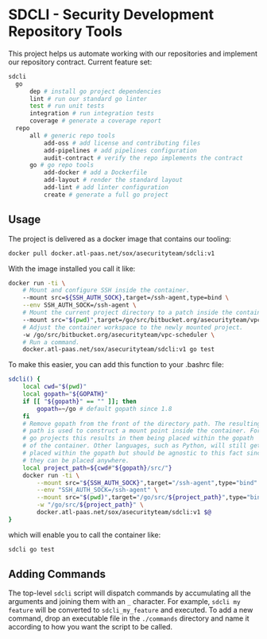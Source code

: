 # SDCLI - Security Development Repository Tools

This project helps us automate working with our repositories and implement
our repository contract. Current feature set:

```bash
sdcli
  go
      dep # install go project dependencies
      lint # run our standard go linter
      test # run unit tests
      integration # run integration tests
      coverage # generate a coverage report
  repo
      all # generic repo tools
          add-oss # add license and contributing files
          add-pipelines # add pipelines configuration
          audit-contract # verify the repo implements the contract
      go # go repo tools
          add-docker # add a Dockerfile
          add-layout # render the standard layout
          add-lint # add linter configuration
          create # generate a full go project
```

## Usage

The project is delivered as a docker image that contains our tooling:

```bash
docker pull docker.atl-paas.net/sox/asecurityteam/sdcli:v1
```

With the image installed you call it like:

```bash
docker run -ti \
    # Mount and configure SSH inside the container.
    --mount src=${SSH_AUTH_SOCK},target=/ssh-agent,type=bind \
    --env SSH_AUTH_SOCK=/ssh-agent \
    # Mount the current project directory to a patch inside the container.
    --mount src="$(pwd)",target=/go/src/bitbucket.org/asecurityteam/vpc-scheduler,type=bind \
    # Adjust the container workspace to the newly mounted project.
    -w /go/src/bitbucket.org/asecurityteam/vpc-scheduler \
    # Run a command.
    docker.atl-paas.net/sox/asecurityteam/sdcli:v1 go test
```

To make this easier, you can add this function to your .bashrc file:

```bash
sdcli() {
    local cwd="$(pwd)"
    local gopath="${GOPATH}"
    if [[ "${gopath}" == "" ]]; then
        gopath=~/go # default gopath since 1.8
    fi
    # Remove gopath from the front of the directory path. The resulting
    # path is used to construct a mount point inside the container. For
    # go projects this results in them being placed within the gopath
    # of the container. Other languages, such as Python, will still get
    # placed within the gopath but should be agnostic to this fact since
    # they can be placed anywhere.
    local project_path=${cwd#"${gopath}/src/"}
    docker run -ti \
        --mount src="${SSH_AUTH_SOCK}",target="/ssh-agent",type="bind" \
        --env "SSH_AUTH_SOCK=/ssh-agent" \
        --mount src="$(pwd)",target="/go/src/${project_path}",type="bind" \
        -w "/go/src/${project_path}" \
        docker.atl-paas.net/sox/asecurityteam/sdcli:v1 $@
}
```

which will enable you to call the container like:

```bash
sdcli go test
```

## Adding Commands

The top-level `sdcli` script will dispatch commands by accumulating all the
arguments and joining them with an `_` character. For example, `sdcli my feature`
will be converted to `sdcli_my_feature` and executed. To add a new command, drop
an executable file in the `./commands` directory and name it according to how you
want the script to be called.
